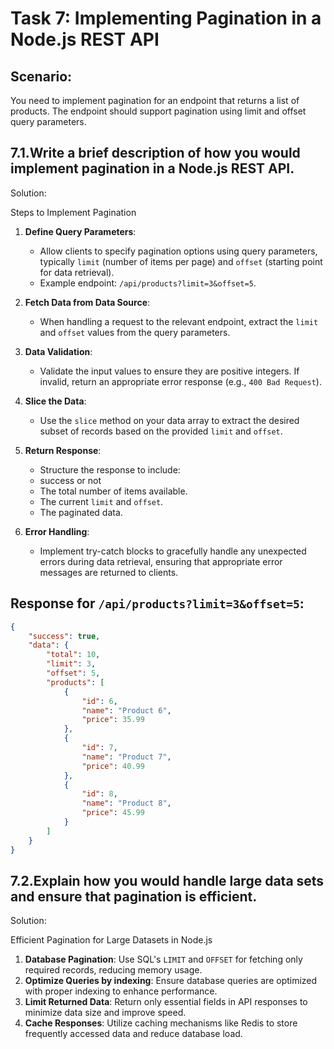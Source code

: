 # Task 7: Implementing Pagination in a Node.js REST API


## Scenario: 
You need to implement pagination for an endpoint that returns a list of products. The endpoint should support pagination using limit and offset query parameters.


## 7.1.Write a brief description of how you would implement pagination in a Node.js REST API.
Solution:

Steps to Implement Pagination

1. **Define Query Parameters**: 
   - Allow clients to specify pagination options using query parameters, typically `limit` (number of items per page) and `offset` (starting point for data retrieval). 
   - Example endpoint: `/api/products?limit=3&offset=5`.

2. **Fetch Data from Data Source**: 
   - When handling a request to the relevant endpoint, extract the `limit` and `offset` values from the query parameters.

3. **Data Validation**: 
   - Validate the input values to ensure they are positive integers. If invalid, return an appropriate error response (e.g., `400 Bad Request`).

4. **Slice the Data**: 
   - Use the `slice` method on your data array to extract the desired subset of records based on the provided `limit` and `offset`.

5. **Return Response**: 
   - Structure the response to include:
    - success or not
     - The total number of items available.
     - The current `limit` and `offset`.
     - The paginated data.

6. **Error Handling**: 
   - Implement try-catch blocks to gracefully handle any unexpected errors during data retrieval, ensuring that appropriate error messages are returned to clients.

## Response for `/api/products?limit=3&offset=5`:


```json
{
    "success": true,
    "data": {
        "total": 10,
        "limit": 3,
        "offset": 5,
        "products": [
            {
                "id": 6,
                "name": "Product 6",
                "price": 35.99
            },
            {
                "id": 7,
                "name": "Product 7",
                "price": 40.99
            },
            {
                "id": 8,
                "name": "Product 8",
                "price": 45.99
            }
        ]
    }
}
```



## 7.2.Explain how you would handle large data sets and ensure that pagination is efficient. 
Solution:

Efficient Pagination for Large Datasets in Node.js

1. **Database Pagination**: Use SQL's `LIMIT` and `OFFSET` for fetching only required records, reducing memory usage.
3. **Optimize Queries by indexing**: Ensure database queries are optimized with proper indexing to enhance performance.
4. **Limit Returned Data**: Return only essential fields in API responses to minimize data size and improve speed.
5. **Cache Responses**: Utilize caching mechanisms like Redis to store frequently accessed data and reduce database load.

